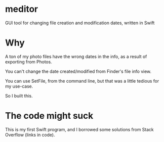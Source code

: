 # meditor
GUI tool for changing file creation and modification dates, written in Swift

# Why

A ton of my photo files have the wrong dates in the info, as a result of exporting from Photos.

You can't change the date created/modified from Finder's file info view. 

You can use SetFile, from the command line, but that was a little tedious for my use-case.

So I built this.

# The code might suck

This is my first Swift program, and I borrowed some solutions from Stack Overflow (links in code).

